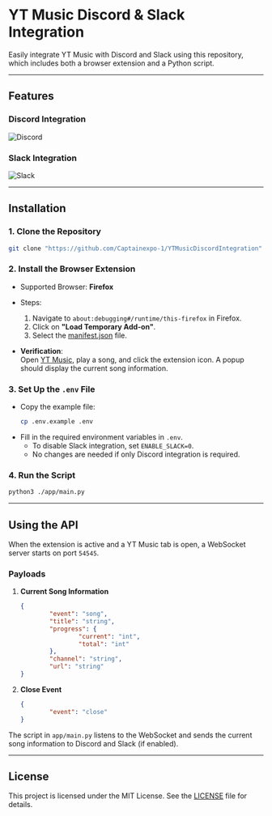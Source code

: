 # YT Music Discord & Slack Integration

Easily integrate YT Music with Discord and Slack using this repository, which includes both a browser extension and a Python script.

---

## Features

### Discord Integration
![Discord](https://hc-cdn.hel1.your-objectstorage.com/s/v3/34d69cfa0a29457dcde7bd486a180ea554802e63_image.png)

### Slack Integration
![Slack](https://hc-cdn.hel1.your-objectstorage.com/s/v3/445f26f8463bd792a01fc9e8f0d965b0eebb216d_image.png)

---

## Installation

### 1. Clone the Repository
```bash
git clone "https://github.com/Captainexpo-1/YTMusicDiscordIntegration"
```

### 2. Install the Browser Extension
- Supported Browser: **Firefox**
- Steps:
    1. Navigate to `about:debugging#/runtime/this-firefox` in Firefox.
    2. Click on **"Load Temporary Add-on"**.
    3. Select the [manifest.json](YTMusicExtension/manifest.json) file.

- **Verification**:  
    Open [YT Music](https://music.youtube.com), play a song, and click the extension icon. A popup should display the current song information.

### 3. Set Up the `.env` File
- Copy the example file:
    ```bash
    cp .env.example .env
    ```
- Fill in the required environment variables in `.env`.  
    - To disable Slack integration, set `ENABLE_SLACK=0`.
    - No changes are needed if only Discord integration is required.

### 4. Run the Script
```bash
python3 ./app/main.py
```

---

## Using the API

When the extension is active and a YT Music tab is open, a WebSocket server starts on port `54545`.

### Payloads

1. **Current Song Information**
     ```json
     {
             "event": "song",
             "title": "string",
             "progress": {
                     "current": "int",
                     "total": "int"
             },
             "channel": "string",
             "url": "string"
     }
     ```

2. **Close Event**
     ```json
     {
             "event": "close"
     }
     ```

The script in `app/main.py` listens to the WebSocket and sends the current song information to Discord and Slack (if enabled).

---

## License

This project is licensed under the MIT License. See the [LICENSE](LICENSE) file for details.

